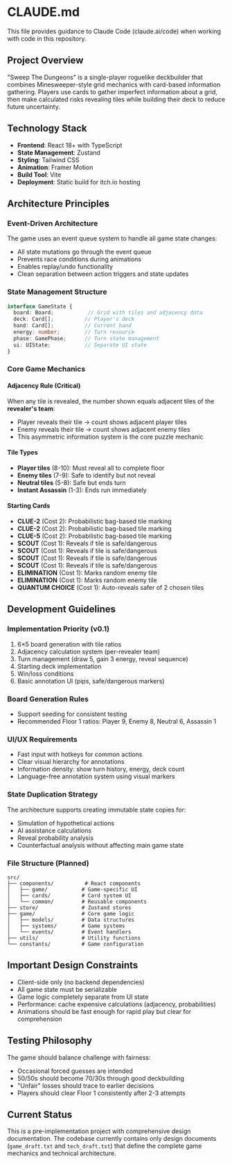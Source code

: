 # CLAUDE.md

This file provides guidance to Claude Code (claude.ai/code) when working with code in this repository.

## Project Overview

"Sweep The Dungeons" is a single-player roguelike deckbuilder that combines Minesweeper-style grid mechanics with card-based information gathering. Players use cards to gather imperfect information about a grid, then make calculated risks revealing tiles while building their deck to reduce future uncertainty.

## Technology Stack

- **Frontend**: React 18+ with TypeScript
- **State Management**: Zustand 
- **Styling**: Tailwind CSS
- **Animation**: Framer Motion
- **Build Tool**: Vite
- **Deployment**: Static build for itch.io hosting

## Architecture Principles

### Event-Driven Architecture
The game uses an event queue system to handle all game state changes:
- All state mutations go through the event queue
- Prevents race conditions during animations
- Enables replay/undo functionality
- Clean separation between action triggers and state updates

### State Management Structure
```typescript
interface GameState {
  board: Board;           // Grid with tiles and adjacency data
  deck: Card[];          // Player's deck
  hand: Card[];          // Current hand
  energy: number;        // Turn resource
  phase: GamePhase;      // Turn state management
  ui: UIState;           // Separate UI state
}
```

### Core Game Mechanics

#### Adjacency Rule (Critical)
When any tile is revealed, the number shown equals adjacent tiles of the **revealer's team**:
- Player reveals their tile → count shows adjacent player tiles
- Enemy reveals their tile → count shows adjacent enemy tiles
- This asymmetric information system is the core puzzle mechanic

#### Tile Types
- **Player tiles** (8-10): Must reveal all to complete floor
- **Enemy tiles** (7-9): Safe to identify but not reveal
- **Neutral tiles** (5-8): Safe but ends turn
- **Instant Assassin** (1-3): Ends run immediately

#### Starting Cards
- **CLUE-2** (Cost 2): Probabilistic bag-based tile marking
- **CLUE-2** (Cost 2): Probabilistic bag-based tile marking
- **CLUE-5** (Cost 2): Probabilistic bag-based tile marking
- **SCOUT** (Cost 1): Reveals if tile is safe/dangerous
- **SCOUT** (Cost 1): Reveals if tile is safe/dangerous
- **SCOUT** (Cost 1): Reveals if tile is safe/dangerous
- **SCOUT** (Cost 1): Reveals if tile is safe/dangerous
- **ELIMINATION** (Cost 1): Marks random enemy tile
- **ELIMINATION** (Cost 1): Marks random enemy tile
- **QUANTUM CHOICE** (Cost 1): Auto-reveals safer of 2 chosen tiles

## Development Guidelines

### Implementation Priority (v0.1)
1. 6×5 board generation with tile ratios
2. Adjacency calculation system (per-revealer team)
3. Turn management (draw 5, gain 3 energy, reveal sequence)
4. Starting deck implementation
5. Win/loss conditions
6. Basic annotation UI (pips, safe/dangerous markers)

### Board Generation Rules
- Support seeding for consistent testing
- Recommended Floor 1 ratios: Player 9, Enemy 8, Neutral 6, Assassin 1

### UI/UX Requirements
- Fast input with hotkeys for common actions
- Clear visual hierarchy for annotations
- Information density: show turn history, energy, deck count
- Language-free annotation system using visual markers

### State Duplication Strategy
The architecture supports creating immutable state copies for:
- Simulation of hypothetical actions
- AI assistance calculations
- Reveal probability analysis
- Counterfactual analysis without affecting main game state

### File Structure (Planned)
```
src/
├── components/          # React components
│   ├── game/           # Game-specific UI
│   ├── cards/          # Card system UI
│   └── common/         # Reusable components
├── store/              # Zustand stores
├── game/               # Core game logic
│   ├── models/         # Data structures
│   ├── systems/        # Game systems
│   └── events/         # Event handlers
├── utils/              # Utility functions
└── constants/          # Game configuration
```

## Important Design Constraints

- Client-side only (no backend dependencies)
- All game state must be serializable
- Game logic completely separate from UI state
- Performance: cache expensive calculations (adjacency, probabilities)
- Animations should be fast enough for rapid play but clear for comprehension

## Testing Philosophy

The game should balance challenge with fairness:
- Occasional forced guesses are intended
- 50/50s should become 70/30s through good deckbuilding
- "Unfair" losses should trace to earlier decisions
- Players should clear Floor 1 consistently after 2-3 attempts

## Current Status

This is a pre-implementation project with comprehensive design documentation. The codebase currently contains only design documents (`game_draft.txt` and `tech_draft.txt`) that define the complete game mechanics and technical architecture.